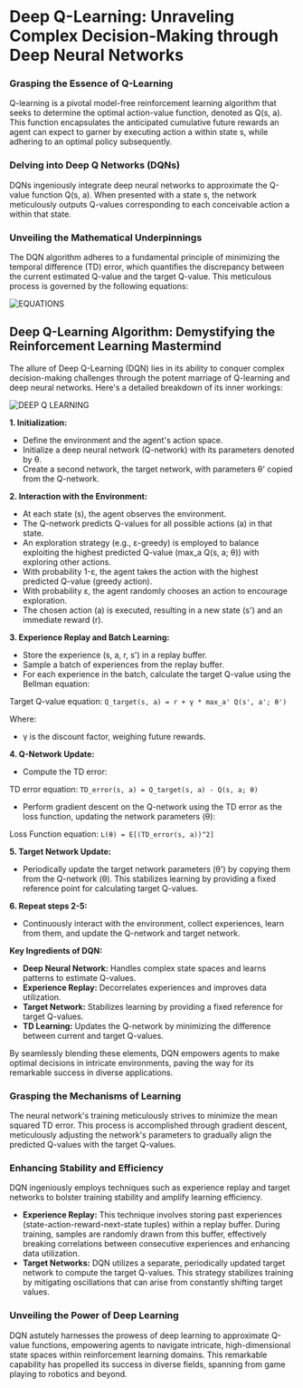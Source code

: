  # **Deep Q-Learning: Unraveling Complex Decision-Making through Deep Neural Networks**

### **Grasping the Essence of Q-Learning**

Q-learning is a pivotal model-free reinforcement learning algorithm that seeks to determine the optimal action-value function, denoted as Q(s, a). This function encapsulates the anticipated cumulative future rewards an agent can expect to garner by executing action a within state s, while adhering to an optimal policy subsequently.

### **Delving into Deep Q Networks (DQNs)**

DQNs ingeniously integrate deep neural networks to approximate the Q-value function Q(s, a). When presented with a state s, the network meticulously outputs Q-values corresponding to each conceivable action a within that state.

### **Unveiling the Mathematical Underpinnings**

The DQN algorithm adheres to a fundamental principle of minimizing the temporal difference (TD) error, which quantifies the discrepancy between the current estimated Q-value and the target Q-value. This meticulous process is governed by the following equations:


![EQUATIONS](https://valohai.com/blog/reinforcement-learning-tutorial-part-1-q-learning/image4.png)


## Deep Q-Learning Algorithm: Demystifying the Reinforcement Learning Mastermind

The allure of Deep Q-Learning (DQN) lies in its ability to conquer complex decision-making challenges through the potent marriage of Q-learning and deep neural networks. Here's a detailed breakdown of its inner workings:


![DEEP Q LEARNING](https://www.researchgate.net/publication/350574788/figure/fig1/AS:1021000367996929@1620436865397/Deep-Q-network-DQN-algorithm-flow-chart.png)

**1. Initialization:**

- Define the environment and the agent's action space.
- Initialize a deep neural network (Q-network) with its parameters denoted by θ.
- Create a second network, the target network, with parameters θ' copied from the Q-network.

**2. Interaction with the Environment:**

- At each state (s), the agent observes the environment.
- The Q-network predicts Q-values for all possible actions (a) in that state.
- An exploration strategy (e.g., ε-greedy) is employed to balance exploiting the highest predicted Q-value (max_a Q(s, a; θ)) with exploring other actions.
- With probability 1-ε, the agent takes the action with the highest predicted Q-value (greedy action).
- With probability ε, the agent randomly chooses an action to encourage exploration.
- The chosen action (a) is executed, resulting in a new state (s') and an immediate reward (r).

**3. Experience Replay and Batch Learning:**

- Store the experience (s, a, r, s') in a replay buffer.
- Sample a batch of experiences from the replay buffer.
- For each experience in the batch, calculate the target Q-value using the Bellman equation:

Target Q-value equation: `Q_target(s, a) = r + γ * max_a' Q(s', a'; θ')`

Where:
- γ is the discount factor, weighing future rewards.

**4. Q-Network Update:**

- Compute the TD error:

TD error equation: `TD_error(s, a) = Q_target(s, a) - Q(s, a; θ)`

- Perform gradient descent on the Q-network using the TD error as the loss function, updating the network parameters (θ):

Loss Function equation: `L(θ) = E[(TD_error(s, a))^2]`

**5. Target Network Update:**

- Periodically update the target network parameters (θ') by copying them from the Q-network (θ). This stabilizes learning by providing a fixed reference point for calculating target Q-values.

**6. Repeat steps 2-5:**

- Continuously interact with the environment, collect experiences, learn from them, and update the Q-network and target network.

**Key Ingredients of DQN:**

- **Deep Neural Network:** Handles complex state spaces and learns patterns to estimate Q-values.
- **Experience Replay:** Decorrelates experiences and improves data utilization.
- **Target Network:** Stabilizes learning by providing a fixed reference for target Q-values.
- **TD Learning:** Updates the Q-network by minimizing the difference between current and target Q-values.

By seamlessly blending these elements, DQN empowers agents to make optimal decisions in intricate environments, paving the way for its remarkable success in diverse applications.

### **Grasping the Mechanisms of Learning**

The neural network's training meticulously strives to minimize the mean squared TD error. This process is accomplished through gradient descent, meticulously adjusting the network's parameters to gradually align the predicted Q-values with the target Q-values.

### **Enhancing Stability and Efficiency**

DQN ingeniously employs techniques such as experience replay and target networks to bolster training stability and amplify learning efficiency.

- **Experience Replay:** This technique involves storing past experiences (state-action-reward-next-state tuples) within a replay buffer. During training, samples are randomly drawn from this buffer, effectively breaking correlations between consecutive experiences and enhancing data utilization.
- **Target Networks:** DQN utilizes a separate, periodically updated target network to compute the target Q-values. This strategy stabilizes training by mitigating oscillations that can arise from constantly shifting target values.

### **Unveiling the Power of Deep Learning**

DQN astutely harnesses the prowess of deep learning to approximate Q-value functions, empowering agents to navigate intricate, high-dimensional state spaces within reinforcement learning domains. This remarkable capability has propelled its success in diverse fields, spanning from game playing to robotics and beyond.

